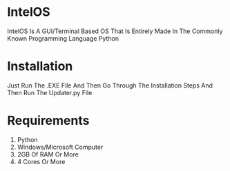 # IntelOS
IntelOS Is A GUI/Terminal Based OS That Is Entirely Made In The Commonly Known Programming Language Python
# Installation
Just Run The .EXE File And Then Go Through The Installation Steps And Then Run The Updater.py File
# Requirements
1. Python
2. Windows/Microsoft Computer
3. 2GB Of RAM Or More
4. 4 Cores Or More 

